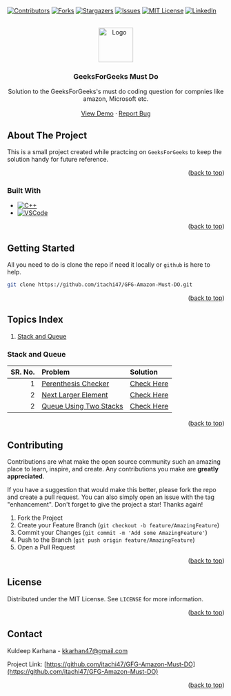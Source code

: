 <!-- To back to the top -->

<a name="readme-top"></a>

<!-- PROJECT SHIELDS -->

[![Contributors][contributors-shield]][contributors-url]
[![Forks][forks-shield]][forks-url]
[![Stargazers][stars-shield]][stars-url]
[![Issues][issues-shield]][issues-url]
[![MIT License][license-shield]][license-url]
[![LinkedIn][linkedin-shield]][linkedin-url]

<!-- PROJECT LOGO -->
<br />
<div align="center">
  <a href="https://github.com/itachi47/GFG-Amazon-Must-DO">
    <img src="https://media.geeksforgeeks.org/gfg-gg-logo.svg" alt="Logo" width="80" height="80">
  </a>

<h3 align="center">GeeksForGeeks Must Do</h3>

  <p align="center">
    Solution to the GeeksForGeeks's must do coding question for compnies like amazon, Microsoft etc.
    <br />
    <br />
    <a href="https://github.com/itachi47/GFG-Amazon-Must-DO">View Demo</a>
    ·
    <a href="https://github.com/itachi47/GFG-Amazon-Must-DO/issues">Report Bug</a>

  </p>
</div>

<!-- ABOUT THE PROJECT -->

## About The Project

This is a small project created while practcing on `GeeksForGeeks` to keep the solution handy for future reference.

<p align="right">(<a href="#readme-top">back to top</a>)</p>

### Built With

- [![C++][cpp-shield]][cpp-url]
- [![VSCode][vscode-shield]][vscode-url]

<p align="right">(<a href="#readme-top">back to top</a>)</p>

<!-- GETTING STARTED -->

## Getting Started

All you need to do is clone the repo if need it locally or `github` is here to help.

```sh
git clone https://github.com/itachi47/GFG-Amazon-Must-DO.git
```

<p align="right">(<a href="#readme-top">back to top</a>)</p>

## Topics Index

1. [Stack and Queue](#stack-and-queue)

### Stack and Queue

| SR. No. | Problem                                          | Solution                                     |
| ------: | :----------------------------------------------- | :------------------------------------------- |
|       1 | [Perenthesis Checker][parenthesis_checker]       | [Check Here][parenthesis_checker_sol_cpp]    |
|       2 | [Next Larger Element][next_largest_element]      | [Check Here][next_largest_element_sol_cpp]   |
|       2 | [Queue Using Two Stacks][queue_using_two_stacks] | [Check Here][queue_using_two_stacks_sol_cpp] |

<p align="right">(<a href="#readme-top">back to top</a>)</p>
<!-- CONTRIBUTING -->

## Contributing

Contributions are what make the open source community such an amazing place to learn, inspire, and create. Any contributions you make are **greatly appreciated**.

If you have a suggestion that would make this better, please fork the repo and create a pull request. You can also simply open an issue with the tag "enhancement".
Don't forget to give the project a star! Thanks again!

1. Fork the Project
2. Create your Feature Branch (`git checkout -b feature/AmazingFeature`)
3. Commit your Changes (`git commit -m 'Add some AmazingFeature'`)
4. Push to the Branch (`git push origin feature/AmazingFeature`)
5. Open a Pull Request

<p align="right">(<a href="#readme-top">back to top</a>)</p>

<!-- LICENSE -->

## License

Distributed under the MIT License. See `LICENSE` for more information.

<p align="right">(<a href="#readme-top">back to top</a>)</p>

<!-- CONTACT -->

## Contact

Kuldeep Karhana - kkarhan47@gmail.com

Project Link: [https://github.com/itachi47/GFG-Amazon-Must-DO](https://github.com/itachi47/GFG-Amazon-Must-DO)

<p align="right">(<a href="#readme-top">back to top</a>)</p>

<!-- MARKDOWN LINKS & IMAGES -->
<!-- https://www.markdownguide.org/basic-syntax/#reference-style-links -->

[contributors-shield]: https://img.shields.io/github/contributors/itachi47/GFG-Amazon-Must-DO.svg?style=for-the-badge
[contributors-url]: https://github.com/itachi47/GFG-Amazon-Must-DO/graphs/contributors
[forks-shield]: https://img.shields.io/github/forks/itachi47/GFG-Amazon-Must-DO.svg?style=for-the-badge
[forks-url]: https://github.com/itachi47/GFG-Amazon-Must-DO/network/members
[stars-shield]: https://img.shields.io/github/stars/itachi47/GFG-Amazon-Must-DO.svg?style=for-the-badge
[stars-url]: https://github.com/itachi47/GFG-Amazon-Must-DO/stargazers
[issues-shield]: https://img.shields.io/github/issues/itachi47/GFG-Amazon-Must-DO.svg?style=for-the-badge
[issues-url]: https://github.com/itachi47/GFG-Amazon-Must-DO/issues
[license-shield]: https://img.shields.io/github/license/itachi47/GFG-Amazon-Must-DO.svg?style=for-the-badge
[license-url]: https://github.com/itachi47/GFG-Amazon-Must-DO/blob/master/LICENSE.txt
[linkedin-shield]: https://img.shields.io/badge/-LinkedIn-black.svg?style=for-the-badge&logo=linkedin&colorB=555
[linkedin-url]: https://www.linkedin.com/in/kuldeep-singh-karhana-80835119a/
[cpp-shield]: https://img.shields.io/badge/c++-%2300599C.svg?style=for-the-badge&logo=c%2B%2B&logoColor=white
[cpp-url]: https://en.cppreference.com/w/
[vscode-shield]: https://img.shields.io/badge/Visual%20Studio%20Code-0078d7.svg?style=for-the-badge&logo=visual-studio-code&logoColor=white
[vscode-url]: https://code.visualstudio.com/

<!-- Question links -->
<!-- stack and queue -->

[parenthesis_checker]: https://practice.geeksforgeeks.org/problems/parenthesis-checker2744/1
[next_largest_element]: https://practice.geeksforgeeks.org/problems/next-larger-element-1587115620/1
[queue_using_two_stacks]: https://practice.geeksforgeeks.org/problems/queue-using-two-stacks/1

<!-- Solution links -->
<!-- stack and queue -->

[parenthesis_checker_sol_cpp]: https://github.com/itachi47/GFG-Amazon-Must-DO/blob/main/CPP/StackAndQueue/ParenthesisChecker.cpp
[next_largest_element_sol_cpp]: https://github.com/itachi47/GFG-Amazon-Must-DO/blob/main/CPP/StackAndQueue/NextGreaterElement.cpp
[queue_using_two_stacks_sol_cpp]: https://github.com/itachi47/GFG-Amazon-Must-DO/blob/main/CPP/StackAndQueue/QueUsingTwoStacks.cpp
